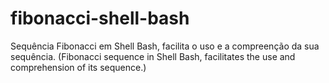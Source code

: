 # fibonacci-shell-bash
Sequência Fibonacci em Shell Bash, facilita o uso e a compreenção da sua sequência. (Fibonacci sequence in Shell Bash, facilitates the use and comprehension of its sequence.)

